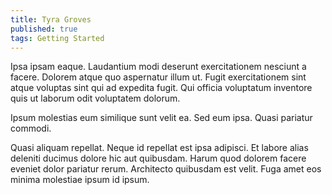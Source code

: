 ```yaml
---
title: Tyra Groves
published: true
tags: Getting Started
---
```


Ipsa ipsam eaque. Laudantium modi deserunt exercitationem nesciunt a facere. Dolorem atque quo aspernatur illum ut. Fugit exercitationem sint atque voluptas sint qui ad expedita fugit. Qui officia voluptatum inventore quis ut laborum odit voluptatem dolorum.

Ipsum molestias eum similique sunt velit ea. Sed eum ipsa. Quasi pariatur commodi.

Quasi aliquam repellat. Neque id repellat est ipsa adipisci. Et labore alias deleniti ducimus dolore hic aut quibusdam. Harum quod dolorem facere eveniet dolor pariatur rerum. Architecto quibusdam est velit. Fuga amet eos minima molestiae ipsum id ipsum.